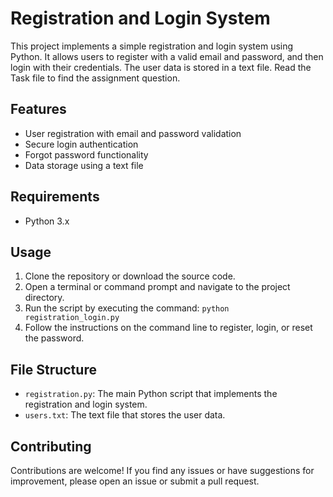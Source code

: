 # Registration and Login System

This project implements a simple registration and login system using Python. It allows users to register with a valid email and password, and then login with their credentials. The user data is stored in a text file. Read the Task file to find the assignment question.

## Features

- User registration with email and password validation
- Secure login authentication
- Forgot password functionality
- Data storage using a text file

## Requirements

- Python 3.x

## Usage

1. Clone the repository or download the source code.
2. Open a terminal or command prompt and navigate to the project directory.
3. Run the script by executing the command: `python registration_login.py`
4. Follow the instructions on the command line to register, login, or reset the password.

## File Structure

- `registration.py`: The main Python script that implements the registration and login system.
- `users.txt`: The text file that stores the user data.

## Contributing

Contributions are welcome! If you find any issues or have suggestions for improvement, please open an issue or submit a pull request.


